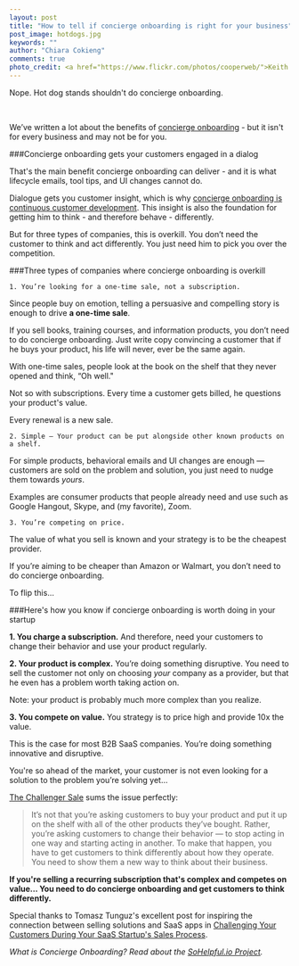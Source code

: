 ```yaml
---
layout: post
title: "How to tell if concierge onboarding is right for your business"
post_image: hotdogs.jpg
keywords: ""
author: "Chiara Cokieng"
comments: true
photo_credit: <a href="https://www.flickr.com/photos/cooperweb/">Keith Cooper</a>
---
```


Nope. Hot dog stands shouldn't do concierge onboarding.

<br>

We’ve written a lot about the benefits of [concierge onboarding](/about) - but it isn't for every business and may not be for you.

###Concierge onboarding gets your customers engaged in a dialog

That's the main benefit concierge onboarding can deliver - and it is what lifecycle emails, tool tips, and UI changes cannot do.

Dialogue gets you customer insight, which is why [concierge onboarding is continuous customer development](/2015/02/07/concierge-onboarding-is-continuous-customer-development). This insight is also the foundation for getting him to think - and therefore behave - differently.

But for three types of companies, this is overkill. You don’t need the customer to think and act differently. You just need him to pick you over the competition.

###Three types of companies where concierge onboarding is overkill

	1. You’re looking for a one-time sale, not a subscription.

Since people buy on emotion, telling a persuasive and compelling story is enough to drive **a one-time sale**.

If you sell books, training courses, and information products, you don’t need to do concierge onboarding. Just write copy convincing a customer that if he buys your product, his life will never, ever be the same again.

With one-time sales, people look at the book on the shelf that they never opened and think, “Oh well."

Not so with subscriptions. Every time a customer gets billed, he questions your product's value.

Every renewal is a new sale.

	2. Simple — Your product can be put alongside other known products on a shelf.

For simple products, behavioral emails and UI changes are enough — customers are sold on the problem and solution, you just need to nudge them towards *yours*.

Examples are consumer products that people already need and use such as Google Hangout, Skype, and (my favorite), Zoom.

	3. You’re competing on price.

The value of what you sell is known and your strategy is to be the cheapest provider.

If you’re aiming to be cheaper than Amazon or Walmart, you don’t need to do concierge onboarding.

To flip this...

###Here's how you know if concierge onboarding is worth doing in your startup

**1. You charge a subscription.** And therefore, need your customers to change their behavior and use your product regularly.

**2. Your product is complex.** You’re doing something disruptive. You need to sell the customer not only on choosing *your* company as a provider, but that he even has a problem worth taking action on.

Note: your product is probably much more complex than you realize.

**3. You compete on value.** You strategy is to price high and provide 10x the value.

This is the case for most B2B SaaS companies. You’re doing something innovative and disruptive.

You're so ahead of the market, your customer is not even looking for a solution to the problem you’re solving yet…

[The Challenger Sale](http://www.amazon.com/Challenger-Sale-Control-Customer-Conversation-ebook/dp/B0052REP7K/ref=tmm_kin_swatch_0?_encoding=UTF8&sr=&qid=) sums the issue perfectly:

>It’s not that you’re asking customers to buy your product and put it up on the shelf with all of the other products they’ve bought. Rather, you’re asking customers to change their behavior — to stop acting in one way and starting acting in another. To make that happen, you have to get customers to think differently about how they operate. You need to show them a new way to think about their business.

**If you're selling a recurring subscription that's complex and competes on value... You need to do concierge onboarding and get customers to think differently.**

Special thanks to Tomasz Tunguz's excellent post for inspiring the connection between selling solutions and SaaS apps in [Challenging Your Customers During Your SaaS Startup's Sales Process](http://tomtunguz.com/challenger-sales-process/).

*What is Concierge Onboarding? Read about the <a href="http://blog.sohelpful.io/sohelpfulio/index.html">SoHelpful.io Project</a>.*